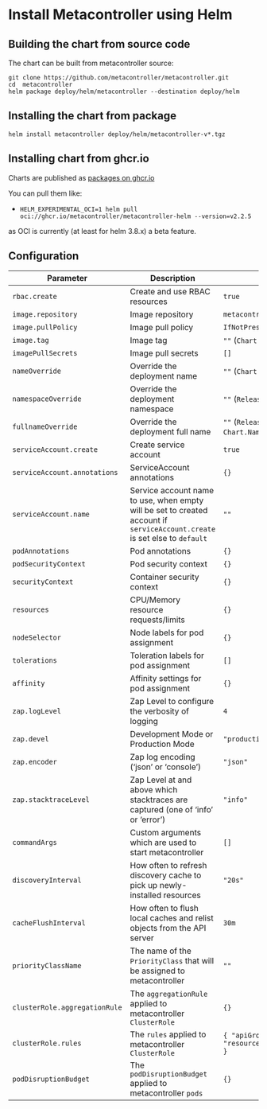 # Install Metacontroller using Helm

## Building the chart from source code

The chart can be built from metacontroller source:

```shell
git clone https://github.com/metacontroller/metacontroller.git
cd  metacontroller
helm package deploy/helm/metacontroller --destination deploy/helm
```

## Installing the chart from package

```shell
helm install metacontroller deploy/helm/metacontroller-v*.tgz
```

## Installing chart from ghcr.io

Charts are published as [packages on ghcr.io](https://github.com/metacontroller/metacontroller/pkgs/container/metacontroller-helm)

You can pull them like:
* `HELM_EXPERIMENTAL_OCI=1 helm pull oci://ghcr.io/metacontroller/metacontroller-helm --version=v2.2.5`

as OCI is currently (at least for helm 3.8.x) a beta feature.

## Configuration

| Parameter                                 | Description                                   | Default                                                 |
|-------------------------------------------|-----------------------------------------------|---------------------------------------------------------|
| `rbac.create`                             | Create and use RBAC resources                 | `true`                                                  |
| `image.repository`                        | Image repository                              | `metacontrollerio/metacontroller`                       |
| `image.pullPolicy`                        | Image pull policy                             | `IfNotPresent`                                          |
| `image.tag`                               | Image tag                                     | `""` (`Chart.AppVersion`)                               |
| `imagePullSecrets`                        | Image pull secrets                            | `[]`                                                    |
| `nameOverride`                            | Override the deployment name                  | `""` (`Chart.Name`)                                     |
| `namespaceOverride`                       | Override the deployment namespace             | `""` (`Release.Namespace`)                              |
| `fullnameOverride`                        | Override the deployment full name             | `""` (`Release.Namespace-Chart.Name`)                   |
| `serviceAccount.create`                   | Create service account                        | `true`                                                  |
| `serviceAccount.annotations`              | ServiceAccount annotations                    | `{}`                                                    |
| `serviceAccount.name`                     | Service account name to use, when empty will be set to created account if `serviceAccount.create` is set else to `default` | `""` |
| `podAnnotations`                          | Pod annotations                               | `{}`                                                    |
| `podSecurityContext`                      | Pod security context                          | `{}`                                                    |
| `securityContext`                         | Container security context                    | `{}`                                                    |
| `resources`                               | CPU/Memory resource requests/limits           | `{}`                                                    |
| `nodeSelector`                            | Node labels for pod assignment                | `{}`                                                    |
| `tolerations`                             | Toleration labels for pod assignment          | `[]`                                                    |
| `affinity`                                | Affinity settings for pod assignment          | `{}`                                                    |
| `zap.logLevel`                            | Zap Level to configure the verbosity of logging | `4`                                                   |
| `zap.devel`                               | Development Mode or Production Mode           | `"production"`                                          |
| `zap.encoder`                             | Zap log encoding (‘json’ or ‘console’)        | `"json"`                                                |
| `zap.stacktraceLevel`                     | Zap Level at and above which stacktraces are captured (one of ‘info’ or ‘error’) | `"info"`             |
| `commandArgs`                             | Custom arguments which are used to start metacontroller | `[]`                                          |
| `discoveryInterval`                       | How often to refresh discovery cache to pick up newly-installed resources | `"20s"`                     |
| `cacheFlushInterval`                      | How often to flush local caches and relist objects from the API server | `30m`                          |
| `priorityClassName`                       | The name of the `PriorityClass` that will be assigned to metacontroller | `""`                          |
| `clusterRole.aggregationRule`             | The `aggregationRule` applied to metacontroller `ClusterRole` | `{}`                                    |
| `clusterRole.rules`                       | The `rules` applied to metacontroller `ClusterRole` | ```{ "apiGroups": "*", "resources": "*", "verbs": "*" }``` |
| `podDisruptionBudget`                     | The `podDisruptionBudget` applied to metacontroller `pods` |  `{}`                                      |
